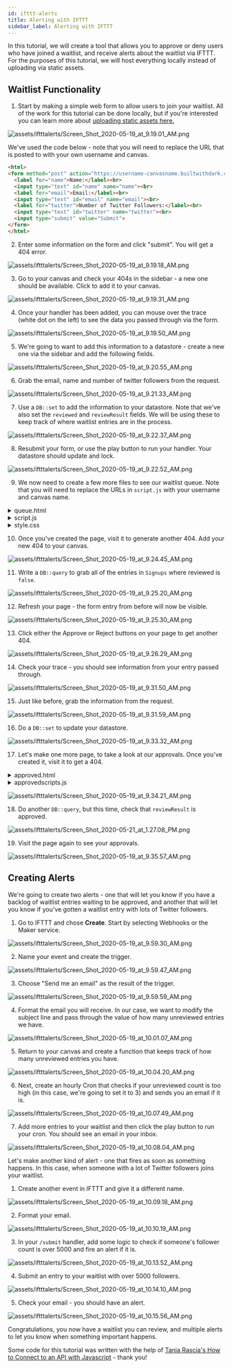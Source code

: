 ```yaml
---
id: ifttt-alerts
title: Alerting with IFTTT
sidebar_label: Alerting with IFTTT
---
```


In this tutorial, we will create a tool that allows you to approve or deny users
who have joined a waitlist, and receive alerts about the waitlist via IFTTT. For
the purposes of this tutorial, we will host everything locally instead of
uploading via static assets.

## Waitlist Functionality

1. Start by making a simple web form to allow users to join your waitlist. All
   of the work for this tutorial can be done locally, but if you're interested
   you can learn more about [uploading static assets here.](../static-assets)

![assets/iftttalerts/Screen_Shot_2020-05-19_at_9.19.01_AM.png](assets/iftttalerts/Screen_Shot_2020-05-19_at_9.19.01_AM.png)

We've used the code below - note that you will need to replace the URL that is
posted to with your own username and canvas.

```HTML
<html>
<form method="post" action="https://username-canvasname.builtwithdark.com/submit">
  <label for="name">Name:</label><br>
  <input type="text" id="name" name="name"><br>
  <label for="email">Email:</label><br>
  <input type="text" id="email" name="email"><br>
  <label for="twitter">Number of Twitter Followers:</label><br>
  <input type="text" id="twitter" name="twitter"><br>
  <input type="submit" value="Submit">
</form>
</html>
```

2. Enter some information on the form and click "submit". You will get a 404
   error.

![assets/iftttalerts/Screen_Shot_2020-05-19_at_9.19.18_AM.png](assets/iftttalerts/Screen_Shot_2020-05-19_at_9.19.18_AM.png)

3. Go to your canvas and check your 404s in the sidebar - a new one should be
   available. Click to add it to your canvas.

![assets/iftttalerts/Screen_Shot_2020-05-19_at_9.19.31_AM.png](assets/iftttalerts/Screen_Shot_2020-05-19_at_9.19.31_AM.png)

4. Once your handler has been added, you can mouse over the trace (white dot on
   the left) to see the data you passed through via the form.

![assets/iftttalerts/Screen_Shot_2020-05-19_at_9.19.50_AM.png](assets/iftttalerts/Screen_Shot_2020-05-19_at_9.19.50_AM.png)

5. We're going to want to add this information to a datastore - create a new one
   via the sidebar and add the following fields.

![assets/iftttalerts/Screen_Shot_2020-05-19_at_9.20.55_AM.png](assets/iftttalerts/Screen_Shot_2020-05-19_at_9.20.55_AM.png)

6. Grab the email, name and number of twitter followers from the request.

![assets/iftttalerts/Screen_Shot_2020-05-19_at_9.21.33_AM.png](assets/iftttalerts/Screen_Shot_2020-05-19_at_9.21.33_AM.png)

7. Use a `DB::set` to add the information to your datastore. Note that we've
   also set the `reviewed` and `reviewResult` fields. We will be using these to
   keep track of where waitlist entries are in the process.

![assets/iftttalerts/Screen_Shot_2020-05-19_at_9.22.37_AM.png](assets/iftttalerts/Screen_Shot_2020-05-19_at_9.22.37_AM.png)

8. Resubmit your form, or use the play button to run your handler. Your
   datastore should update and lock.

![assets/iftttalerts/Screen_Shot_2020-05-19_at_9.22.52_AM.png](assets/iftttalerts/Screen_Shot_2020-05-19_at_9.22.52_AM.png)

9. We now need to create a few more files to see our waitlist queue. Note that
   you will need to replace the URLs in `script.js` with your username and
   canvas name.

<details><summary>queue.html</summary>

```html
<html lang="en">
  <head>
    <meta charset="utf-8" />
    <meta name="viewport" content="width=device-width, initial-scale=1.0" />

    <title>Unreviewed</title>

    <link
      href="https://fonts.googleapis.com/css?family=Dosis:400,700"
      rel="stylesheet"
    />
    <link href="style.css" rel="stylesheet" />
  </head>

  <body>
    <div id="root"></div>
    <script src="scripts.js"></script>
  </body>
</html>
```

</details>

<details><summary>script.js</summary>

```javascript
const app = document.getElementById("root");

const container = document.createElement("div");
container.setAttribute("class", "container");

app.appendChild(container);

var request = new XMLHttpRequest();
request.open(
  "GET",
  "https://username-canvasname.builtwithdark.com/get-unreviewed",
  true,
);
request.onload = function () {
  // Begin accessing JSON data here
  var data = JSON.parse(this.response);
  if (request.status >= 200 && request.status < 400) {
    data.forEach(entry => {
      const card = document.createElement("div");
      card.setAttribute("class", "card");

      const h1 = document.createElement("h1");
      h1.textContent = entry.name;

      const lineBreak = document.createElement("br");

      const fn = document.createElement("fn");
      entry.email = entry.email;
      fn.textContent = `${entry.email} `;

      const lineBreak2 = document.createElement("br");

      const ln = document.createElement("ln");
      entry.twitter = entry.twitter;
      ln.textContent = `${entry.twitter}`;

      var btn = document.createElement("Button");
      btn.innerHTML = "Approve";
      btn.onclick = function markApproved() {
        var request2 = new XMLHttpRequest();
        request2.open(
          "POST",
          "https://username-canvasname.builtwithdark.com/reviewed",
          true,
        );
        request2.setRequestHeader(
          "Content-type",
          "application/x-www-form-urlencoded",
        );
        request2.send(
          "name=" +
            entry.name +
            "&email=" +
            entry.email +
            "&twitter=" +
            entry.twitter +
            "&result=approved",
        );
        location.reload();
        return false;
      };

      var btn2 = document.createElement("Button");
      btn2.innerHTML = "Reject";
      btn2.onclick = function markRejected() {
        var request2 = new XMLHttpRequest();
        request2.open(
          "POST",
          "https://username-canvasname.builtwithdark.com/reviewed",
          true,
        );
        request2.setRequestHeader(
          "Content-type",
          "application/x-www-form-urlencoded",
        );
        request2.send(
          "name=" +
            entry.name +
            "&email=" +
            entry.email +
            "&twitter=" +
            entry.twitter +
            "&result=rejected",
        );
        location.reload();
        return false;
      };

      container.appendChild(card);
      card.appendChild(h1);
      card.appendChild(fn);
      card.appendChild(lineBreak);
      card.appendChild(ln);
      card.appendChild(lineBreak2);
      card.appendChild(btn);
      card.appendChild(btn2);
    });
  } else {
    const errorMessage = document.createElement("marquee");
    errorMessage.textContent = `Gah, it's not working!`;
    app.appendChild(errorMessage);
  }
};

request.send();
```

</details>

<details><summary>style.css</summary>

```css
#root {
  max-width: 1200px;
  margin: 0 auto;
}

.container {
  display: flex;
  flex-wrap: wrap;
}

.card {
  margin: 1rem;
  border: 1px solid gray;
}

@media screen and (min-width: 600px) {
  .card {
    flex: 1 1 calc(50% - 2rem);
  }
}

@media screen and (min-width: 900px) {
  .card {
    flex: 1 1 calc(33% - 2rem);
  }
}
```

</details>

10. Once you've created the page, visit it to generate another 404. Add your new
    404 to your canvas.

![assets/iftttalerts/Screen_Shot_2020-05-19_at_9.24.45_AM.png](assets/iftttalerts/Screen_Shot_2020-05-19_at_9.24.45_AM.png)

11. Write a `DB::query` to grab all of the entries in `Signups` where reviewed
    is `false`.

![assets/iftttalerts/Screen_Shot_2020-05-19_at_9.25.20_AM.png](assets/iftttalerts/Screen_Shot_2020-05-19_at_9.25.20_AM.png)

12. Refresh your page - the form entry from before will now be visible.

![assets/iftttalerts/Screen_Shot_2020-05-19_at_9.25.30_AM.png](assets/iftttalerts/Screen_Shot_2020-05-19_at_9.25.30_AM.png)

13. Click either the Approve or Reject buttons on your page to get another 404.

![assets/iftttalerts/Screen_Shot_2020-05-19_at_9.26.29_AM.png](assets/iftttalerts/Screen_Shot_2020-05-19_at_9.26.29_AM.png)

14. Check your trace - you should see information from your entry passed
    through.

![assets/iftttalerts/Screen_Shot_2020-05-19_at_9.31.50_AM.png](assets/iftttalerts/Screen_Shot_2020-05-19_at_9.31.50_AM.png)

15. Just like before, grab the information from the request.

![assets/iftttalerts/Screen_Shot_2020-05-19_at_9.31.59_AM.png](assets/iftttalerts/Screen_Shot_2020-05-19_at_9.31.59_AM.png)

16. Do a `DB::set` to update your datastore.

![assets/iftttalerts/Screen_Shot_2020-05-19_at_9.33.32_AM.png](assets/iftttalerts/Screen_Shot_2020-05-19_at_9.33.32_AM.png)

17. Let's make one more page, to take a look at our approvals. Once you've
    created it, visit it to get a 404.

<details><summary>approved.html</summary>
```
<html lang="en">
  <head>
    <meta charset="utf-8" />
    <meta name="viewport" content="width=device-width, initial-scale=1.0" />

    <title>Approved</title>

    <link href="https://fonts.googleapis.com/css?family=Dosis:400,700" rel="stylesheet" />
    <link href="style.css" rel="stylesheet" />

  </head>

  <body>
    <div id="root"></div>
    <script src="approvedscripts.js"></script>
  </body>
</html>
```
</details>

<details><summary>approvedscripts.js</summary>

```
const app = document.getElementById('root')

const container = document.createElement('div')
container.setAttribute('class', 'container')

app.appendChild(container)

var request = new XMLHttpRequest()
request.open('GET', 'https://victoria-waitlistalerts.builtwithdark.com/get-approved', true)
request.onload = function() {
  // Begin accessing JSON data here
  var data = JSON.parse(this.response)
  if (request.status >= 200 && request.status < 400) {
    data.forEach(entry => {
      const card = document.createElement('div')
      card.setAttribute('class', 'card')

      const h1 = document.createElement('h1')
      h1.textContent = entry.name

      const lineBreak = document.createElement('br');

      const h2 = document.createElement('fn')
      entry.email = entry.email
      h2.textContent = `${entry.email}` + `\n`

      const lineBreak2 = document.createElement('br');

      const ln = document.createElement('ln')
      entry.twitter = entry.twitter
      ln.textContent = `${entry.twitter}`

      container.appendChild(card)
      card.appendChild(h1)
      card.appendChild(lineBreak2)
      card.appendChild(h2)
      card.appendChild(lineBreak)
      card.appendChild(ln)



    })
  } else {
    const errorMessage = document.createElement('marquee')
    errorMessage.textContent = `Gah, it's not working!`
    app.appendChild(errorMessage)
  }
}

request.send()
```

</details>

![assets/iftttalerts/Screen_Shot_2020-05-19_at_9.34.21_AM.png](assets/iftttalerts/Screen_Shot_2020-05-19_at_9.34.21_AM.png)

18. Do another `DB::query`, but this time, check that `reviewResult` is
    approved.

![assets/iftttalerts/Screen_Shot_2020-05-21_at_1.27.08_PM.png](assets/iftttalerts/Screen_Shot_2020-05-21_at_1.27.08_PM.png)

19. Visit the page again to see your approvals.

![assets/iftttalerts/Screen_Shot_2020-05-19_at_9.35.57_AM.png](assets/iftttalerts/Screen_Shot_2020-05-19_at_9.35.57_AM.png)

## Creating Alerts

We're going to create two alerts - one that will let you know if you have a
backlog of waitlist entries waiting to be approved, and another that will let
you know if you've gotten a waitlist entry with lots of Twitter followers.

1. Go to IFTTT and chose **Create**. Start by selecting Webhooks or the Maker
   service.

![assets/iftttalerts/Screen_Shot_2020-05-19_at_9.59.30_AM.png](assets/iftttalerts/Screen_Shot_2020-05-19_at_9.59.30_AM.png)

2. Name your event and create the trigger.

![assets/iftttalerts/Screen_Shot_2020-05-19_at_9.59.47_AM.png](assets/iftttalerts/Screen_Shot_2020-05-19_at_9.59.47_AM.png)

3. Choose "Send me an email" as the result of the trigger.

![assets/iftttalerts/Screen_Shot_2020-05-19_at_9.59.59_AM.png](assets/iftttalerts/Screen_Shot_2020-05-19_at_9.59.59_AM.png)

4. Format the email you will receive. In our case, we want to modify the subject
   line and pass through the value of how many unreviewed entries we have.

![assets/iftttalerts/Screen_Shot_2020-05-19_at_10.01.07_AM.png](assets/iftttalerts/Screen_Shot_2020-05-19_at_10.01.07_AM.png)

5. Return to your canvas and create a function that keeps track of how many
   unreviewed entries you have.

![assets/iftttalerts/Screen_Shot_2020-05-19_at_10.04.20_AM.png](assets/iftttalerts/Screen_Shot_2020-05-19_at_10.04.20_AM.png)

6. Next, create an hourly Cron that checks if your unreviewed count is too high
   (in this case, we're going to set it to 3) and sends you an email if it is.

![assets/iftttalerts/Screen_Shot_2020-05-19_at_10.07.49_AM.png](assets/iftttalerts/Screen_Shot_2020-05-19_at_10.07.49_AM.png)

7. Add more entries to your waitlist and then click the play button to run your
   cron. You should see an email in your inbox.

![assets/iftttalerts/Screen_Shot_2020-05-19_at_10.08.04_AM.png](assets/iftttalerts/Screen_Shot_2020-05-19_at_10.08.04_AM.png)

Let's make another kind of alert - one that fires as soon as something happens.
In this case, when someone with a lot of Twitter followers joins your waitlist.

1. Create another event in IFTTT and give it a different name.

![assets/iftttalerts/Screen_Shot_2020-05-19_at_10.09.18_AM.png](assets/iftttalerts/Screen_Shot_2020-05-19_at_10.09.18_AM.png)

2. Format your email.

![assets/iftttalerts/Screen_Shot_2020-05-19_at_10.10.19_AM.png](assets/iftttalerts/Screen_Shot_2020-05-19_at_10.10.19_AM.png)

3. In your `/submit` handler, add some logic to check if someone's follower
   count is over 5000 and fire an alert if it is.

![assets/iftttalerts/Screen_Shot_2020-05-19_at_10.13.52_AM.png](assets/iftttalerts/Screen_Shot_2020-05-19_at_10.13.52_AM.png)

4. Submit an entry to your waitlist with over 5000 followers.

![assets/iftttalerts/Screen_Shot_2020-05-19_at_10.14.10_AM.png](assets/iftttalerts/Screen_Shot_2020-05-19_at_10.14.10_AM.png)

5. Check your email - you should have an alert.

![assets/iftttalerts/Screen_Shot_2020-05-19_at_10.15.56_AM.png](assets/iftttalerts/Screen_Shot_2020-05-19_at_10.15.56_AM.png)

Congratulations, you now have a waitlist you can review, and multiple alerts to
let you know when something important happens.

Some code for this tutorial was written with the help of
[Tania Rascia's How to Connect to an API with Javascript](https://www.taniarascia.com/how-to-connect-to-an-api-with-javascript/) -
thank you!
